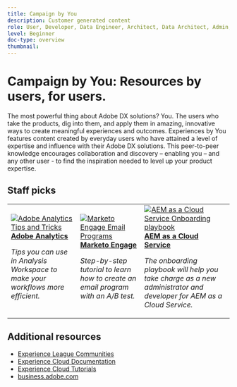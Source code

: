 ```yaml
---
title: Campaign by You
description: Customer generated content
role: User, Developer, Data Engineer, Architect, Data Architect, Admin, Leader
level: Beginner
doc-type: overview
thumbnail:
---
```


# Campaign by You: Resources by users, for users.

The most powerful thing about Adobe DX solutions? You. The users who take the products, dig into them, and apply them in amazing, innovative ways to create meaningful experiences and outcomes. Experiences by You features content created by everyday users who have attained a level of expertise and influence with their Adobe DX solutions. This peer-to-peer knowledge encourages collaboration and discovery – enabling you – and any other user - to find the inspiration needed to level up your product expertise.  

<div id="recs-overview-body-1"></div>
<div id="recs-overview-body-2"></div>
<div id="recs-overview-body-3"></div>
<div id="recs-overview-body-4"></div>
<div id="recs-overview-body-5"></div>
<div id="recs-overview-body-6"></div>

<div id="staff-picks-section">

## Staff picks

<table>
<tr>
  <td>
    <a href="/help/analytics/analysis-workspace/tips-and-tricks/right-click-tips-and-tricks-for-more-efficient-workflows.md">
      <img alt="Adobe Analytics Tips and Tricks" src="https://video.tv.adobe.com/v/3417736?format=jpeg" />
    </a>
    <div>
      <a href="/help/analytics/analysis-workspace/tips-and-tricks/right-click-tips-and-tricks-for-more-efficient-workflows.md">
    <strong>Adobe Analytics</strong>
    </a>
    </div>
    <p>
    <em>Tips you can use in Analysis Workspace to make your workflows more efficient.</em>
    <p>
  </td>
  <td>
    <a href="/help/marketo/programs/email-programs.md">
      <img alt="Marketo Engage Email Programs" src="https://video.tv.adobe.com/v/3419440?format=jpeg" />
    </a>
    <div>
      <a href="/help/marketo/programs/email-programs.md">
    <strong>Marketo Engage</strong>
    </a>
    </div>
    <p>
    <em>Step-by-step tutorial to learn how to create an email program with an A/B test.</em>
    <p>
  </td>
  <td>
    <a href="/help/experience-manager/cloud-service/expert-resources/aem-champions/onboarding-playbook.md">
      <img alt="AEM as a Cloud Service Onboarding playbook" src="https://video.tv.adobe.com/v/3419299?format=jpeg" />
    </a>
    <div>
      <a href="/help/experience-manager/cloud-service/expert-resources/aem-champions/onboarding-playbook.md">
    <strong>AEM as a Cloud Service</strong>
    </a>
    </div>
    <p>
    <em>The onboarding playbook will help you take charge as a new administrator and developer for AEM as a Cloud Service.</em>
    <p>
  </td>
</tr>
</table>

</div>
  
## Additional resources

* [Experience League Communities](https://experienceleaguecommunities.adobe.com/)
* [Experience Cloud Documentation](https://experienceleague.adobe.com/docs/)
* [Experience Cloud Tutorials](https://experienceleague.adobe.com/docs/home-tutorials.html)
* [business.adobe.com](https://business.adobe.com)